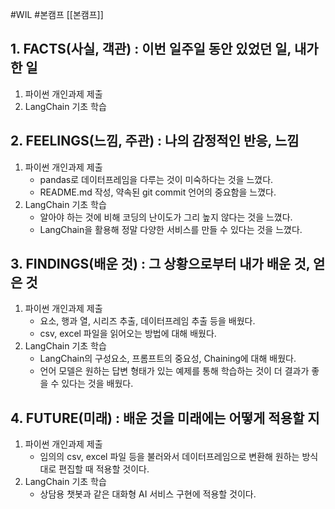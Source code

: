 #WIL #본캠프  [[본캠프]]
## 1. FACTS(사실, 객관) : 이번 일주일 동안 있었던 일, 내가 한 일
1) 파이썬 개인과제 제출
2) LangChain 기초 학습


## 2. FEELINGS(느낌, 주관) : 나의 감정적인 반응, 느낌
1) 파이썬 개인과제 제출
	- pandas로 데이터프레임을 다루는 것이 미숙하다는 것을 느꼈다.
	- README.md 작성, 약속된 git commit 언어의 중요함을 느꼈다.
2) LangChain 기초 학습
	- 알아야 하는 것에 비해 코딩의 난이도가 그리 높지 않다는 것을 느꼈다.
	- LangChain을 활용해 정말 다양한 서비스를 만들 수 있다는 것을 느꼈다.


## 3. FINDINGS(배운 것) : 그 상황으로부터 내가 배운 것, 얻은 것
1) 파이썬 개인과제 제출
	- 요소, 행과 열, 시리즈 추출, 데이터프레임 추출 등을 배웠다.
	- csv, excel 파일을 읽어오는 방법에 대해 배웠다.
2) LangChain 기초 학습
	- LangChain의 구성요소, 프롬프트의 중요성, Chaining에 대해 배웠다.
	- 언어 모델은 원하는 답변 형태가 있는 예제를 통해 학습하는 것이 더 결과가 좋을 수 있다는 것을 배웠다.


## 4. FUTURE(미래) : 배운 것을 미래에는 어떻게 적용할 지
1) 파이썬 개인과제 제출
	- 임의의 csv, excel 파일 등을 불러와서 데이터프레임으로 변환해 원하는 방식대로 편집할 때 적용할 것이다.
2) LangChain 기초 학습
	- 상담용 챗봇과 같은 대화형 AI 서비스 구현에 적용할 것이다.